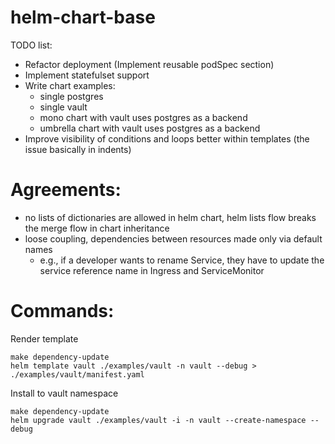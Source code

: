 # helm-chart-base

TODO list:
- Refactor deployment (Implement reusable podSpec section)
- Implement statefulset support
- Write chart examples:
  - single postgres
  - single vault
  - mono chart with vault uses postgres as a backend
  - umbrella chart with vault uses postgres as a backend
- Improve visibility of conditions and loops better within templates (the issue basically in indents)


# Agreements:
 - no lists of dictionaries are allowed in helm chart, helm lists flow breaks the merge flow in chart inheritance
 - loose coupling, dependencies between resources made only via default names
   - e.g., if a developer wants to rename Service, they have to update the service reference name in Ingress and ServiceMonitor


# Commands:

Render template
```shell
make dependency-update
helm template vault ./examples/vault -n vault --debug > ./examples/vault/manifest.yaml
```

Install to vault namespace
```shell
make dependency-update
helm upgrade vault ./examples/vault -i -n vault --create-namespace --debug
```